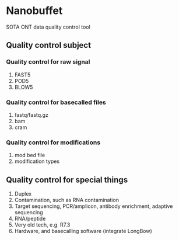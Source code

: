 # Nanobuffet
SOTA ONT data quality control tool

## Quality control subject
### Quality control for raw signal
1. FAST5
2. POD5
3. BLOW5

### Quality control for basecalled files
1. fastq/fastq.gz
2. bam
3. cram


### Quality control for modifications
1. mod bed file
2. modification types



## Quality control for special things
1. Duplex
2. Contamination, such as RNA contamination
3. Target sequencing, PCR/amplicon, antibody enrichment, adaptive sequencing
4. RNA/peptide
5. Very old tech, e.g. R7.3
6. Hardware, and basecalling software (integrate LongBow)
